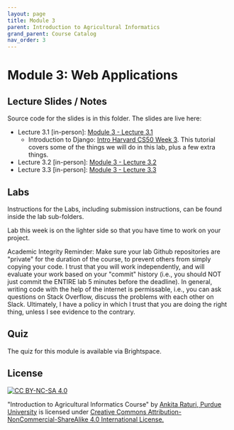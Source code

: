 ```yaml
---
layout: page
title: Module 3
parent: Introduction to Agricultural Informatics
grand_parent: Course Catalog
nav_order: 3
---
```

# Module 3: Web Applications

## Lecture Slides / Notes

Source code for the slides is in this folder. The slides are live here:

- Lecture 3.1 [in-person]: [Module 3 - Lecture 3.1](http://www.aginformaticslab.org/ag-informatics-course/module3/Lecture3.1.html)
  -  Introduction to Django: [Intro Harvard CS50 Week 3](https://cs50.harvard.edu/web/2020/weeks/3/). This tutorial covers some of the things we will do in this lab, plus a few extra things.
- Lecture 3.2 [in-person]: [Module 3 - Lecture 3.2](http://www.aginformaticslab.org/ag-informatics-course/module3/Lecture3.2.html)
- Lecture 3.3 [in-person]: [Module 3 - Lecture 3.3](http://www.aginformaticslab.org/ag-informatics-course/module3/Lecture3.3.html)
 
## Labs

Instructions for the Labs, including submission instructions, can be found inside the lab sub-folders.

Lab this week is on the lighter side so that you have time to work on your project.

Academic Integrity Reminder: Make sure your lab Github repositories are "private" for the duration of the course, to prevent others from simply copying your code. I trust that you will work independently, and will evaluate your work based on your "commit" history (i.e., you should NOT just commit the ENTIRE lab 5 minutes before the deadline). In general, writing code with the help of the internet is permissable, i.e., you can ask questions on Stack Overflow, discuss the problems with each other on Slack. Ultimately, I have a policy in which I trust that you are doing the right thing, unless I see evidence to the contrary.


## Quiz

The quiz for this module is available via Brightspace. 

## License
[![CC BY-NC-SA 4.0][cc-by-nc-sa-shield]][cc-by-nc-sa]

<!-- This work is licensed under a
[Creative Commons Attribution-NonCommercial-ShareAlike 4.0 International License][cc-by-nc-sa].

[![CC BY-NC-SA 4.0][cc-by-nc-sa-image]][cc-by-nc-sa] -->

[cc-by-nc-sa]: http://creativecommons.org/licenses/by-nc-sa/4.0/
[cc-by-nc-sa-image]: https://licensebuttons.net/l/by-nc-sa/4.0/88x31.png
[cc-by-nc-sa-shield]: https://img.shields.io/badge/License-CC%20BY--NC--SA%204.0-lightgrey.svg

  "Introduction to Agricultural Informatics Course" by [Ankita Raturi, Purdue University](https://github.com/ag-informatics/ag-informatics-course) is licensed under [Creative Commons Attribution-NonCommercial-ShareAlike 4.0 International License.](http://creativecommons.org/licenses/by-nc-sa/4.0/)
